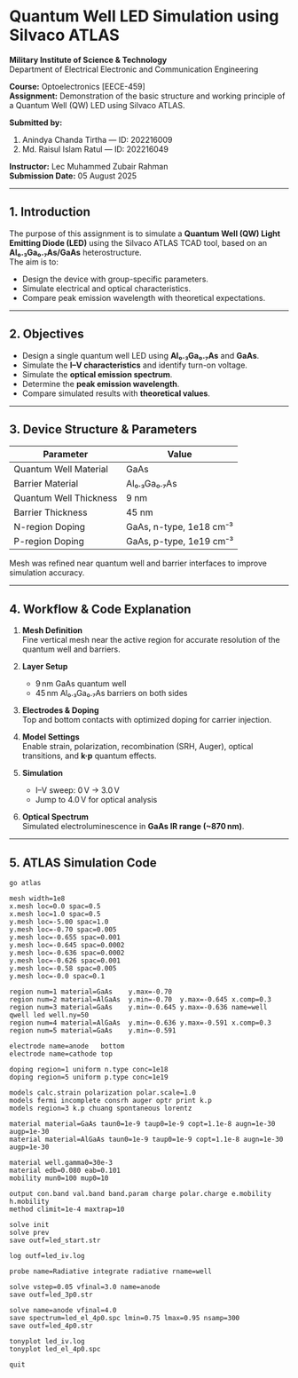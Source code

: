 # Quantum Well LED Simulation using Silvaco ATLAS

**Military Institute of Science & Technology**  
Department of Electrical Electronic and Communication Engineering  

**Course:** Optoelectronics [EECE-459]  
**Assignment:** Demonstration of the basic structure and working principle of a Quantum Well (QW) LED using Silvaco ATLAS.  

**Submitted by:**  
1. Anindya Chanda Tirtha — ID: 202216009  
2. Md. Raisul Islam Ratul — ID: 202216049  

**Instructor:** Lec Muhammed Zubair Rahman  
**Submission Date:** 05 August 2025  

---

## 1. Introduction
The purpose of this assignment is to simulate a **Quantum Well (QW) Light Emitting Diode (LED)** using the Silvaco ATLAS TCAD tool, based on an **Al₀.₃Ga₀.₇As/GaAs** heterostructure.  
The aim is to:
- Design the device with group-specific parameters.
- Simulate electrical and optical characteristics.
- Compare peak emission wavelength with theoretical expectations.

---

## 2. Objectives
- Design a single quantum well LED using **Al₀.₃Ga₀.₇As** and **GaAs**.
- Simulate the **I–V characteristics** and identify turn-on voltage.
- Simulate the **optical emission spectrum**.
- Determine the **peak emission wavelength**.
- Compare simulated results with **theoretical values**.

---

## 3. Device Structure & Parameters

| Parameter | Value |
|-----------|-------|
| Quantum Well Material | GaAs |
| Barrier Material | Al₀.₃Ga₀.₇As |
| Quantum Well Thickness | 9 nm |
| Barrier Thickness | 45 nm |
| N-region Doping | GaAs, n-type, 1e18 cm⁻³ |
| P-region Doping | GaAs, p-type, 1e19 cm⁻³ |

Mesh was refined near quantum well and barrier interfaces to improve simulation accuracy.

---

## 4. Workflow & Code Explanation

1. **Mesh Definition**  
   Fine vertical mesh near the active region for accurate resolution of the quantum well and barriers.

2. **Layer Setup**  
   - 9 nm GaAs quantum well  
   - 45 nm Al₀.₃Ga₀.₇As barriers on both sides

3. **Electrodes & Doping**  
   Top and bottom contacts with optimized doping for carrier injection.

4. **Model Settings**  
   Enable strain, polarization, recombination (SRH, Auger), optical transitions, and **k·p** quantum effects.

5. **Simulation**  
   - I–V sweep: 0 V → 3.0 V  
   - Jump to 4.0 V for optical analysis

6. **Optical Spectrum**  
   Simulated electroluminescence in **GaAs IR range (~870 nm)**.

---

## 5. ATLAS Simulation Code

```atlas
go atlas

mesh width=1e8
x.mesh loc=0.0 spac=0.5
x.mesh loc=1.0 spac=0.5
y.mesh loc=-5.00 spac=1.0
y.mesh loc=-0.70 spac=0.005
y.mesh loc=-0.655 spac=0.001
y.mesh loc=-0.645 spac=0.0002
y.mesh loc=-0.636 spac=0.0002
y.mesh loc=-0.626 spac=0.001
y.mesh loc=-0.58 spac=0.005
y.mesh loc=-0.0 spac=0.1

region num=1 material=GaAs    y.max=-0.70
region num=2 material=AlGaAs  y.min=-0.70  y.max=-0.645 x.comp=0.3
region num=3 material=GaAs    y.min=-0.645 y.max=-0.636 name=well qwell led well.ny=50
region num=4 material=AlGaAs  y.min=-0.636 y.max=-0.591 x.comp=0.3
region num=5 material=GaAs    y.min=-0.591

electrode name=anode   bottom
electrode name=cathode top

doping region=1 uniform n.type conc=1e18
doping region=5 uniform p.type conc=1e19

models calc.strain polarization polar.scale=1.0
models fermi incomplete consrh auger optr print k.p
models region=3 k.p chuang spontaneous lorentz

material material=GaAs taun0=1e-9 taup0=1e-9 copt=1.1e-8 augn=1e-30 augp=1e-30
material material=AlGaAs taun0=1e-9 taup0=1e-9 copt=1.1e-8 augn=1e-30 augp=1e-30

material well.gamma0=30e-3
material edb=0.080 eab=0.101
mobility mun0=100 mup0=10 

output con.band val.band band.param charge polar.charge e.mobility h.mobility
method climit=1e-4 maxtrap=10

solve init
solve prev
save outf=led_start.str

log outf=led_iv.log

probe name=Radiative integrate radiative rname=well

solve vstep=0.05 vfinal=3.0 name=anode
save outf=led_3p0.str

solve name=anode vfinal=4.0
save spectrum=led_el_4p0.spc lmin=0.75 lmax=0.95 nsamp=300
save outf=led_4p0.str

tonyplot led_iv.log
tonyplot led_el_4p0.spc

quit
